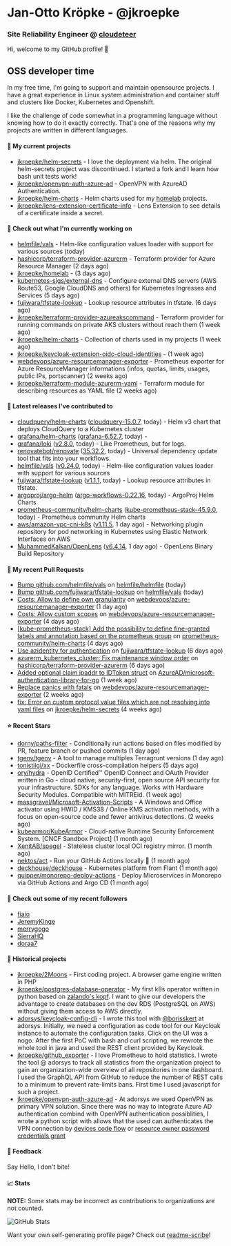 # Jan-Otto Kröpke - @jkroepke
### Site Reliability Engineer @ [cloudeteer](https://cloudeteer.de/)

Hi, welcome to my GitHub profile! 👋

## OSS developer time
In my free time, I'm going to support and maintain opensource projects. I have a great experience in Linux system administration and container stuff and clusters like Docker, Kubernetes and Openshift.

I like the challenge of code somewhat in a programming language without knowing how to do it exactly correctly. That's one of the reasons why my projects are written in different languages.

#### 🌱 My current projects
- [jkroepke/helm-secrets](https://github.com/jkroepke/helm-secrets) - I love the deployment via helm. The original helm-secrets project was discontinued. I started a fork and I learn how bash unit tests work!
- [jkroepke/openvpn-auth-azure-ad](https://github.com/jkroepke/openvpn-auth-azure-ad) - OpenVPN with AzureAD Authentication.
- [jkroepke/helm-charts](https://github.com/jkroepke/helm-charts) - Helm charts used for my [homelab](https://github.com/jkroepke/homelab) projects.
- [jkroepke/lens-extension-certificate-info](https://github.com/jkroepke/lens-extension-certificate-info) - Lens Extension to see details of a certificate inside a secret.

#### 👷 Check out what I'm currently working on

- [helmfile/vals](https://github.com/helmfile/vals) - Helm-like configuration values loader with support for various sources (today)
- [hashicorp/terraform-provider-azurerm](https://github.com/hashicorp/terraform-provider-azurerm) - Terraform provider for Azure Resource Manager (2 days ago)
- [jkroepke/homelab](https://github.com/jkroepke/homelab) -  (3 days ago)
- [kubernetes-sigs/external-dns](https://github.com/kubernetes-sigs/external-dns) - Configure external DNS servers (AWS Route53, Google CloudDNS and others) for Kubernetes Ingresses and Services (5 days ago)
- [fujiwara/tfstate-lookup](https://github.com/fujiwara/tfstate-lookup) - Lookup resource attributes in tfstate. (6 days ago)
- [jkroepke/terraform-provider-azureakscommand](https://github.com/jkroepke/terraform-provider-azureakscommand) - Terraform provider for running commands on private AKS clusters without reach them (1 week ago)
- [jkroepke/helm-charts](https://github.com/jkroepke/helm-charts) - Collection of charts used in my projects (1 week ago)
- [jkroepke/keycloak-extension-oidc-cloud-identities](https://github.com/jkroepke/keycloak-extension-oidc-cloud-identities) -  (1 week ago)
- [webdevops/azure-resourcemanager-exporter](https://github.com/webdevops/azure-resourcemanager-exporter) - Prometheus exporter for Azure ResourceManager informations (infos, quotas, limits, usages, public IPs, portscanner) (2 weeks ago)
- [jkroepke/terraform-module-azurerm-yaml](https://github.com/jkroepke/terraform-module-azurerm-yaml) - Terraform module for describing resources as YAML file (2 weeks ago)

#### 🔭 Latest releases I've contributed to

- [cloudquery/helm-charts](https://github.com/cloudquery/helm-charts) ([cloudquery-15.0.7](https://github.com/cloudquery/helm-charts/releases/tag/cloudquery-15.0.7), today) - Helm v3 chart that deploys CloudQuery to a Kubernetes cluster
- [grafana/helm-charts](https://github.com/grafana/helm-charts) ([grafana-6.52.7](https://github.com/grafana/helm-charts/releases/tag/grafana-6.52.7), today) - 
- [grafana/loki](https://github.com/grafana/loki) ([v2.8.0](https://github.com/grafana/loki/releases/tag/v2.8.0), today) - Like Prometheus, but for logs.
- [renovatebot/renovate](https://github.com/renovatebot/renovate) ([35.32.2](https://github.com/renovatebot/renovate/releases/tag/35.32.2), today) - Universal dependency update tool that fits into your workflows.
- [helmfile/vals](https://github.com/helmfile/vals) ([v0.24.0](https://github.com/helmfile/vals/releases/tag/v0.24.0), today) - Helm-like configuration values loader with support for various sources
- [fujiwara/tfstate-lookup](https://github.com/fujiwara/tfstate-lookup) ([v1.1.1](https://github.com/fujiwara/tfstate-lookup/releases/tag/v1.1.1), today) - Lookup resource attributes in tfstate.
- [argoproj/argo-helm](https://github.com/argoproj/argo-helm) ([argo-workflows-0.22.16](https://github.com/argoproj/argo-helm/releases/tag/argo-workflows-0.22.16), today) - ArgoProj Helm Charts
- [prometheus-community/helm-charts](https://github.com/prometheus-community/helm-charts) ([kube-prometheus-stack-45.9.0](https://github.com/prometheus-community/helm-charts/releases/tag/kube-prometheus-stack-45.9.0), today) - Prometheus community Helm charts
- [aws/amazon-vpc-cni-k8s](https://github.com/aws/amazon-vpc-cni-k8s) ([v1.11.5](https://github.com/aws/amazon-vpc-cni-k8s/releases/tag/v1.11.5), 1 day ago) - Networking plugin repository for pod networking in Kubernetes using Elastic Network Interfaces on AWS
- [MuhammedKalkan/OpenLens](https://github.com/MuhammedKalkan/OpenLens) ([v6.4.14](https://github.com/MuhammedKalkan/OpenLens/releases/tag/v6.4.14), 1 day ago) - OpenLens Binary Build Repository

#### 🔨 My recent Pull Requests

- [Bump github.com/helmfile/vals](https://github.com/helmfile/helmfile/pull/781) on [helmfile/helmfile](https://github.com/helmfile/helmfile) (today)
- [Bump github.com/fujiwara/tfstate-lookup](https://github.com/helmfile/vals/pull/140) on [helmfile/vals](https://github.com/helmfile/vals) (today)
- [Costs: Allow to define own granularity](https://github.com/webdevops/azure-resourcemanager-exporter/pull/34) on [webdevops/azure-resourcemanager-exporter](https://github.com/webdevops/azure-resourcemanager-exporter) (1 day ago)
- [Costs: Allow custom scopes](https://github.com/webdevops/azure-resourcemanager-exporter/pull/33) on [webdevops/azure-resourcemanager-exporter](https://github.com/webdevops/azure-resourcemanager-exporter) (4 days ago)
- [[kube-prometheus-stack] Add the possibility to define fine-granted labels and annotation based on the prometheus group](https://github.com/prometheus-community/helm-charts/pull/3174) on [prometheus-community/helm-charts](https://github.com/prometheus-community/helm-charts) (4 days ago)
- [Use azidentity for authentication](https://github.com/fujiwara/tfstate-lookup/pull/86) on [fujiwara/tfstate-lookup](https://github.com/fujiwara/tfstate-lookup) (6 days ago)
- [azurerm_kubernetes_cluster: Fix maintenance window order](https://github.com/hashicorp/terraform-provider-azurerm/pull/21190) on [hashicorp/terraform-provider-azurerm](https://github.com/hashicorp/terraform-provider-azurerm) (6 days ago)
- [Added optional claim ipaddr to IDToken struct](https://github.com/AzureAD/microsoft-authentication-library-for-go/pull/401) on [AzureAD/microsoft-authentication-library-for-go](https://github.com/AzureAD/microsoft-authentication-library-for-go) (1 week ago)
- [Replace panics with fatals](https://github.com/webdevops/azure-resourcemanager-exporter/pull/28) on [webdevops/azure-resourcemanager-exporter](https://github.com/webdevops/azure-resourcemanager-exporter) (2 weeks ago)
- [fix: Error on custom protocol value files which are not resolving into yaml files](https://github.com/jkroepke/helm-secrets/pull/355) on [jkroepke/helm-secrets](https://github.com/jkroepke/helm-secrets) (4 weeks ago)

#### ⭐ Recent Stars

- [dorny/paths-filter](https://github.com/dorny/paths-filter) - Conditionally run actions based on files modified by PR, feature branch or pushed commits (1 day ago)
- [tgenv/tgenv](https://github.com/tgenv/tgenv) - A tool to manage multiples Terragrunt versions (1 day ago)
- [tonistiigi/xx](https://github.com/tonistiigi/xx) - Dockerfile cross-compilation helpers (5 days ago)
- [ory/hydra](https://github.com/ory/hydra) - OpenID Certified™ OpenID Connect and OAuth Provider written in Go - cloud native, security-first, open source API security for your infrastructure. SDKs for any language. Works with Hardware Security Modules. Compatible with MITREid. (1 week ago)
- [massgravel/Microsoft-Activation-Scripts](https://github.com/massgravel/Microsoft-Activation-Scripts) - A Windows and Office activator using HWID / KMS38 / Online KMS activation methods, with a focus on open-source code and fewer antivirus detections. (2 weeks ago)
- [kubearmor/KubeArmor](https://github.com/kubearmor/KubeArmor) - Cloud-native Runtime Security Enforcement System. [CNCF Sandbox Project] (1 month ago)
- [XenitAB/spegel](https://github.com/XenitAB/spegel) - Stateless cluster local OCI registry mirror. (1 month ago)
- [nektos/act](https://github.com/nektos/act) - Run your GitHub Actions locally 🚀 (1 month ago)
- [deckhouse/deckhouse](https://github.com/deckhouse/deckhouse) - Kubernetes platform from Flant (1 month ago)
- [quipper/monorepo-deploy-actions](https://github.com/quipper/monorepo-deploy-actions) - Deploy Microservices in Monorepo via GitHub Actions and Argo CD (1 month ago)

#### 👯 Check out some of my recent followers

- [fiaio](https://github.com/fiaio)
- [JeremyKinge](https://github.com/JeremyKinge)
- [merrygogo](https://github.com/merrygogo)
- [SierraHQ](https://github.com/SierraHQ)
- [doraa7](https://github.com/doraa7)

#### 📜 Historical projects
- [jkroepke/2Moons](https://github.com/jkroepke/2Moons) - First coding project. A browser game engine written in PHP
- [jkroepke/postgres-database-operator](https://github.com/jkroepke/postgres-database-operator) - My first k8s operator written in python based on [zalando's kopf](https://github.com/zalando-incubator/kopf). I want to give our developers the advantage to create databases on the dev RDS (PostgreSQL on AWS) without giving them access to AWS directly.
- [adorsys/keycloak-config-cli](https://github.com/adorsys/keycloak-config-cli) - I wrote this tool with [@borisskert](https://github.com/borisskert) at adorsys. Initially, we need a configuration as code tool for our Keycloak instance to automate the configuration tasks. Click on the UI was a nogo. After the first PoC with bash and curl scripting, we rewrote the whole tool in java and used the REST client provided by Keycloak.
- [jkroepke/github_exporter](https://github.com/jkroepke/github_exporter) - I love Prometheus to hold statistics. I wrote the tool @ adorsys to track all statistics from the organization project to gain an organization-wide overview of all repositories in one dashboard. I used the GraphQL API from GitHub to reduce the number of REST calls to a minimum to prevent rate-limits bans. First time I used javascript for such a project.
- [jkroepke/openvpn-auth-azure-ad](https://github.com/jkroepke/openvpn-auth-azure-ad) - At adorsys we used OpenVPN as primary VPN solution. Since there was no way to integrate Azure AD authentication combind with OpenVPN authentication possiblities, I wrote a python script with allows that the used can authenticates the VPN connection by [devices code flow](https://docs.microsoft.com/en-us/azure/active-directory/develop/v2-oauth2-device-code) or [resource owner password credentials grant](https://docs.microsoft.com/en-us/azure/active-directory/develop/v2-oauth-ropc)

#### 💬 Feedback

Say Hello, I don't bite!

#### 📈 Stats

**NOTE:** Some stats may be incorrect as contributions to organizations
are not counted.

![GitHub Stats](https://github-readme-stats.vercel.app/api?username=jkroepke&count_private=false&theme=tokyonight&show_icons=true)

Want your own self-generating profile page? Check out [readme-scribe](https://github.com/muesli/readme-scribe)!

